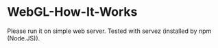 # WebGL-How-It-Works
Please run it on simple web server.
Tested with servez (installed by npm (Node.JS)).